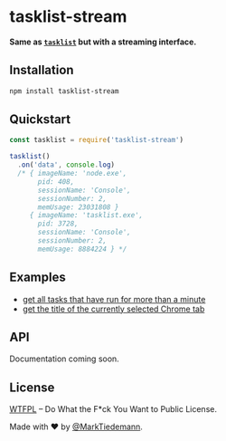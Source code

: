 # tasklist-stream

**Same as [`tasklist`](https://github.com/sindresorhus/tasklist) but with a streaming interface.**

## Installation

```sh
npm install tasklist-stream
```

## Quickstart

```js
const tasklist = require('tasklist-stream')

tasklist()
  .on('data', console.log)
  /* { imageName: 'node.exe',
       pid: 408,
       sessionName: 'Console',
       sessionNumber: 2,
       memUsage: 23031808 }
     { imageName: 'tasklist.exe',
       pid: 3728,
       sessionName: 'Console',
       sessionNumber: 2,
       memUsage: 8884224 } */
```

## Examples

- [get all tasks that have run for more than a minute](https://github.com/MarkTiedemann/tasklist-stream/blob/master/examples/cpu-time.js)
- [get the title of the currently selected Chrome tab](https://github.com/MarkTiedemann/tasklist-stream/blob/master/examples/chrome-tab.js)

## API

Documentation coming soon.

## License

[WTFPL](http://www.wtfpl.net/) – Do What the F*ck You Want to Public License.

Made with :heart: by [@MarkTiedemann](https://twitter.com/MarkTiedemannDE).